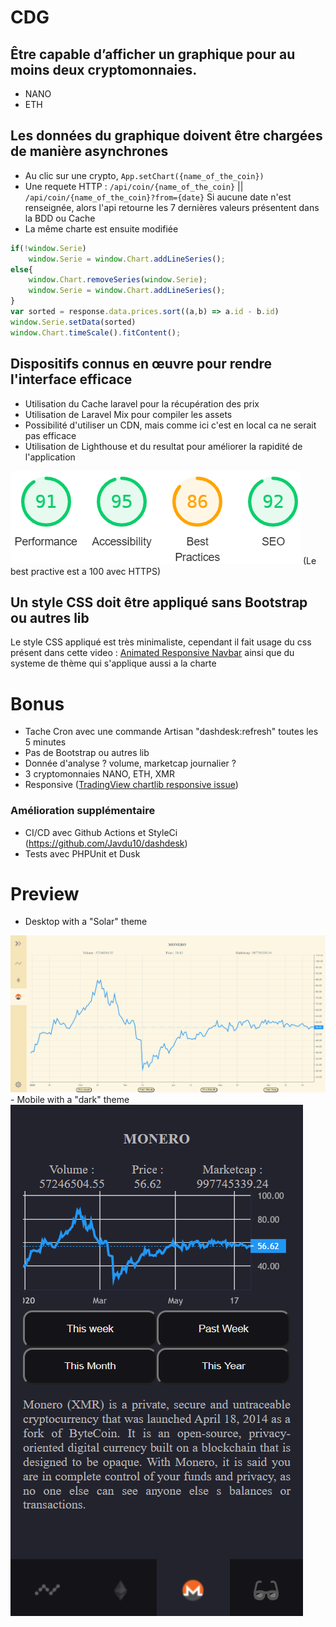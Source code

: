 # CDG

## Être capable d’afficher un graphique pour au moins deux cryptomonnaies.
- NANO
- ETH
## Les données du graphique doivent être chargées de manière asynchrones
 - Au clic sur une crypto, `App.setChart({name_of_the_coin})`
 - Une requete HTTP : `/api/coin/{name_of_the_coin}` || `/api/coin/{name_of_the_coin}?from={date}`
Si aucune date n'est renseignée, alors l'api retourne les 7 dernières valeurs présentent dans la BDD ou Cache
 - La même charte est ensuite modifiée
```javascript
if(!window.Serie)
    window.Serie = window.Chart.addLineSeries();
else{
    window.Chart.removeSeries(window.Serie);
    window.Serie = window.Chart.addLineSeries();
}
var sorted = response.data.prices.sort((a,b) => a.id - b.id)
window.Serie.setData(sorted)
window.Chart.timeScale().fitContent();
```

## Dispositifs connus en œuvre pour rendre l'interface efficace
- Utilisation du Cache laravel pour la récupération des prix
- Utilisation de Laravel Mix pour compiler les assets
- Possibilité d'utiliser un CDN, mais comme ici c'est en local ca ne serait pas efficace
- Utilisation de Lighthouse et du resultat pour améliorer la rapidité de l'application 
<img src="https://github.com/Javdu10/dashdesk/blob/master/public/js/img/light.png">
(Le best practive est a 100 avec HTTPS)

## Un style CSS doit être appliqué sans Bootstrap ou autres lib
Le style CSS appliqué est très minimaliste, cependant il fait usage du css présent dans cette video : [Animated Responsive Navbar](https://www.youtube.com/watch?v=biOMz4puGt8)
ainsi que du systeme de thème qui s'applique aussi a la charte
# Bonus
- Tache Cron avec une commande Artisan "dashdesk:refresh" toutes les 5 minutes
- Pas de Bootstrap ou autres lib
- Donnée d'analyse ? volume, marketcap journalier ?
- 3 cryptomonnaies NANO, ETH, XMR
- Responsive ([TradingView chartlib responsive issue](https://github.com/tradingview/lightweight-charts/issues/71#issuecomment-643126762))
### Amélioration supplémentaire
- CI/CD avec Github Actions et StyleCi (https://github.com/Javdu10/dashdesk)
- Tests avec PHPUnit et Dusk
# Preview
 - Desktop with a "Solar" theme
<img src="https://github.com/Javdu10/dashdesk/blob/master/public/js/img/full_screen_solar_theme.png">
 - Mobile with a "dark" theme
<img src="https://github.com/Javdu10/dashdesk/blob/master/public/js/img/mobile_dark_theme.png">
